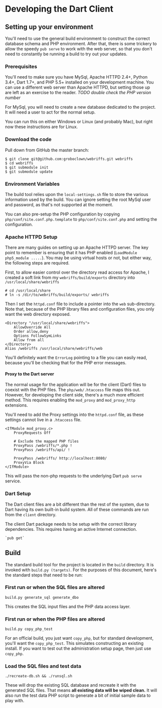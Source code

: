 # Developing the Dart Client

## Setting up your environment

You'll need to use the general build environment to construct the correct
database schema and PHP environment.  After that, there is some trickery to
allow the speedy `pub serve` to work with the web server, so that you don't
need to constantly be running a build to try out your updates.


### Prerequisites

You'll need to make sure you have MySql, Apache HTTPD 2.4+, Python 3.4+,
Dart 1.7+, and PHP 5.5+ installed on your development machine.  You can use a
different web server than Apache HTTPD, but setting those up are left as an
exercise to the reader. _TODO double check the PHP version number_

For MySql, you will need to create a new database dedicated to the project.
It will need a user to act for the normal setup.

You can run this on either Windows or Linux (and probably Mac), but right now
these instructions are for Linux.


### Download the code

Pull down from GitHub the master branch:

    $ git clone git@github.com:groboclown/webriffs.git webriffs
    $ cd webriffs
    $ git submodule init
    $ git submodule update


### Environment Variables

The build tool relies upon the `local-settings.sh` file to store the various
information used by the build.  You can ignore setting the root MySql user and
password, as that's not supported at the moment.

You can also pre-setup the PHP configuration by copying
`php/conf/site.conf.php.template` to `php/conf/site.conf.php` and setting the
configuration.


### Apache HTTPD Setup

There are many guides on setting up an Apache HTTPD server.  The key point
to remember is ensuring that it has PHP enabled
(`LoadModule php5_module .....`).  You may be using virtual hosts or not,
but either way, the following steps are required.

First, to allow easier control over the directory read access for Apache, I
created a soft link from my `webriffs/build/exports` directory into
`/usr/local/share/webriffs`

    # cd /usr/local/share
    # ln -s /dir/to/webriffs/build/exports/ webriffs

Then I set the `httpd.conf` file to include a pointer into the `web`
sub-directory.  Note that, because of the PHP library files and configuration
files, you only want the web directory exposed.

    <Directory "/usr/local/share/webriffs">
        AllowOverride All
        Order allow,deny
        Options FollowSymLinks
        Allow from all
    </Directory>
    Alias /webriffs /usr/local/share/webriffs/web

You'll definitely want the `ErrorLog` pointing to a file you can easily read,
because you'll be checking that for the PHP error messages.

#### Proxy to the Dart server

The normal usage for the application will be for the client (Dart) files to
coexist with the PHP files.  The `php/web/.htaccess` file maps this out.
However, for developing the client side, there's a much more efficient method.
This requires enabling the `mod_proxy` and `mod_proxy_http` extensions.

You'll need to add the Proxy settings into the `httpd.conf` file, as these
settings cannot live in a `.htaccess` file.

    <IfModule mod_proxy.c>
        ProxyRequests Off
        
        # Exclude the mapped PHP files
        ProxyPass /webriffs/*.php !
        ProxyPass /webriffs/api/ !
        
        ProxyPass /webriffs/ http://localhost:8080/
        ProxyVia Block
    </IfModule>
    
This will pass the non-php requests to the underlying Dart `pub serve`
service.


### Dart Setup

The Dart client files are a bit different than the rest of the system, due to
Dart having its own built-in build system.  All of these commands are run from
the `client` directory.

The client Dart package needs to be setup with the correct library dependencies.
This requires having an active Internet connection.

    `pub get`



## Build

The standard build tool for the project is located in the `build` directory.
It is invoked with `build.py (targets)`.  For the purposes of this document,
here's the standard steps that need to be run:

### First run or when the SQL files are altered

    build.py generate_sql generate_dbo
    
This creates the SQL input files and the PHP data access layer.

### First run or when the PHP files are altered

    build.py copy_php_test
    
For an official build, you just want `copy_php`, but for standard development,
you'll want the `copy_php_test`.  This simulates constructing an existing
install.  If you want to test out the administration setup page, then just
use `copy_php`.

### Load the SQL files and test data

    ./recreate-db.sh && ./runsql.sh
    
These will drop the existing SQL database and recreate it with the generated
SQL files.  That means **all existing data will be wiped clean.**  It will
also run the test data PHP script to generate a bit of initial sample data
to play with.
